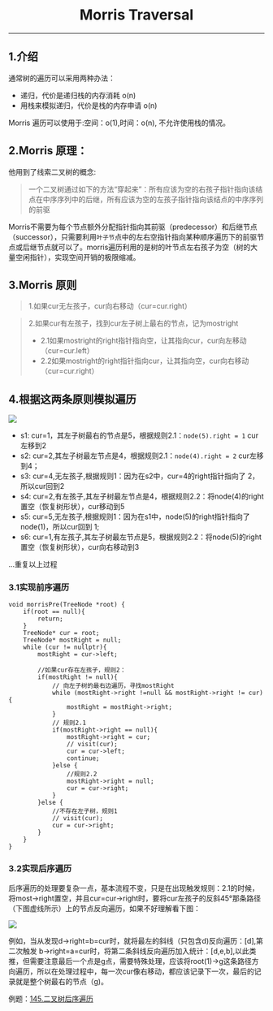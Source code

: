 # <center>Morris Traversal</center>
---
## 1.介绍
通常树的遍历可以采用两种办法：
* 递归，代价是递归栈的内存消耗 o(n)
* 用栈来模拟递归，代价是栈的内存申请 o(n)


Morris 遍历可以使用于:空间：o(1),时间：o(n), 不允许使用栈的情况。

## 2.Morris 原理：
他用到了线索二叉树的概念:
>一个二叉树通过如下的方法“穿起来”：所有应该为空的右孩子指针指向该结点在中序序列中的后继，所有应该为空的左孩子指针指向该结点的中序序列的前驱

Morris不需要为每个节点额外分配指针指向其前驱（predecessor）和后继节点（successor），只需要利用`叶子节`点中的左右空指针指向某种顺序遍历下的前驱节点或后继节点就可以了。morris遍历利用的是树的叶节点左右孩子为空（树的大量空闲指针），实现空间开销的极限缩减。
## 3.Morris 原则
>1.如果cur无左孩子，cur向右移动（cur=cur.right）

>2.如果cur有左孩子，找到cur左子树上最右的节点，记为mostright
>* 2.1如果mostright的right指针指向空，让其指向cur，cur向左移动（cur=cur.left）
>* 2.2如果mostright的right指针指向cur，让其指向空，cur向右移动（cur=cur.right）

## 4.根据这两条原则模拟遍历

![](https://tva1.sinaimg.cn/large/0082zybpgy1gc8hnh7hxtj30ue0ewjxi.jpg)

* s1: cur=1，其左子树最右的节点是5，根据规则2.1：`node(5).right = 1` cur左移到2
* s2: cur=2,其左子树最左节点是4，根据规则2.1：`node(4).right = 2` cur左移到4；
* s3: cur=4,无左孩子,根据规则1：因为在s2中，cur=4的right指针指向了 2，所以cur回到2
* s4: cur=2,有左孩子,其左子树最左节点是4，根据规则2.2：将node(4)的right置空（恢复树形状），cur移动到5
* s5: cur=5,无左孩子,根据规则1：因为在s1中，node(5)的right指针指向了node(1)，所以cur回到  1;
* s6: cur=1,有左孩子,其左子树最左节点是5，根据规则2.2：将node(5)的right置空（恢复树形状），cur向右移动到3

...重复以上过程

### 3.1实现前序遍历
```
void morrisPre(TreeNode *root) {
    if(root == null){
        return;
    }
    TreeNode* cur = root;
    TreeNode* mostRight = null;
    while (cur != nullptr){
        mostRight = cur->left;

        //如果cur存在左孩子，规则2：
        if(mostRight != null){
            // 向左子树的最右边遍历，寻找mostRight
            while (mostRight->right !=null && mostRight->right != cur){
                mostRight = mostRight->right;
            }
            // 规则2.1
            if(mostRight->right == null){
                mostRight->right = cur;
                // visit(cur);
                cur = cur->left;
                continue;
            }else {
                //规则2.2
                mostRight->right = null;
                cur = cur->right;
            }
        }else {
            //不存在左子树，规则1
            // visit(cur);
            cur = cur->right;
        }
    }
}
```


### 3.2实现后序遍历
后序遍历的处理要复杂一点，基本流程不变，只是在出现触发规则：2.1的时候，将most->right置空，并且cur=cur->right时，要将cur左孩子的反斜45°那条路径（下图虚线所示）上的节点反向遍历，如果不好理解看下图：

![](https://tva1.sinaimg.cn/large/0082zybpgy1gc94h8lh9uj30ys0ochdt.jpg)

例如，当从发现d->right=b=cur时，就将最左的斜线（只包含d)反向遍历：[d],第二次触发 b->right=a=cur时，将第二条斜线反向遍历加入统计：[d,e,b],以此类推，但需要注意最后一个点是g点，需要特殊处理，应该将root(1)->g这条路径方向遍历，所以在处理过程中，每一次cur像右移动，都应该记录下一次，最后的记录就是整个树最右的节点（g)。

例题：[145.二叉树后序遍历](145.binary-tree-postorder-traversal.cpp)
